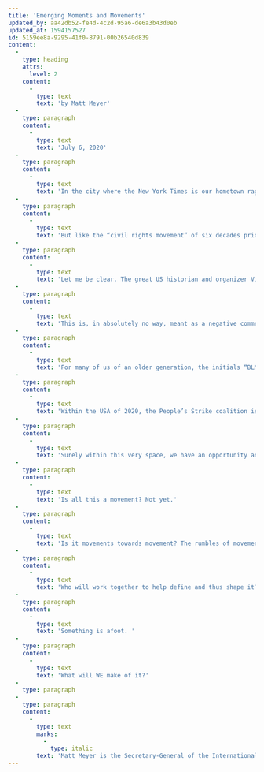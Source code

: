 ```yaml
---
title: 'Emerging Moments and Movements'
updated_by: aa42db52-fe4d-4c2d-95a6-de6a3b43d0eb
updated_at: 1594157527
id: 5159ee8a-9295-41f0-8791-00b26540d839
content:
  -
    type: heading
    attrs:
      level: 2
    content:
      -
        type: text
        text: 'by Matt Meyer'
  -
    type: paragraph
    content:
      -
        type: text
        text: 'July 6, 2020'
  -
    type: paragraph
    content:
      -
        type: text
        text: 'In the city where the New York Times is our hometown rag, we are used to viewing large declarations in print with more than a small-size grain of salt. So when we were informed on the eve of one of the most anticipated Independence Day celebrations in recent history that “Black Lives Matter May Be the Largest Movement in US History,” most of us in analytic left circles, both academic and grassroots activist, understood the ironies of that headline. Indeed, the current historic moment—with a perfect storm of health pandemic revealing social policy collapse, militarized police terror sparking uprisings and mass rage, and a deep economic crisis in the context of imperial decline and death—is one giving way to unprecedented, sustained, multigenerational, interracial, youth-led, Black-led demonstrations and consciousness-raising. '
  -
    type: paragraph
    content:
      -
        type: text
        text: 'But like the “civil rights movement” of six decades prior, this NYTimes-declared “movement” shares much with the “civil rights” name and title bestowed in the 1960’s only by elite media revisionists wishing to contain the radical development of King, SNCC, Black Power and related forces from veering too close to the human rights affirmations of Malcolm, the Panthers and others. Sadly, there is no “mass movement” in the US as of yet. Happily, the development of movements of movements—as defined, discussed, and brought together between the covers of “What Makes Us Move?” and “Rethinking Our Dance”—is seeing greater attention, conversation, and strategic thinking across the borders (including among a number of key folks within the US) such that an actual movement or movements, global in nature and capacity, might indeed be on the horizon.'
  -
    type: paragraph
    content:
      -
        type: text
        text: 'Let me be clear. The great US historian and organizer Vincent Harding, author of Dr. King’s “Beyond Vietnam” speech delivered one year to the day before his inevitable assassination in 1968, corrected the characterization of what took place in the USA from the mid-1950’s through the mid-1970’s as a “Black-led, southern-based freedom movement.” The phrase “civil rights” was rarely if ever uttered by those we credit with shaping those times. Movements, to be sure, require more than just a month or two of demonstrations, more than an organization or three with a national membership and a series of popular webinars under their belt. And though the hashtag #BlackLivesMatter is surely more than simply a massively popular twitter feed, it and all of the local and regional pieces of the distinct but related Movement for Black Lives still do not make up what historically can be defined as a movement. There is neither a coalition structure nor a clearly stated campaign strategy. More importantly, there are multitudes of organizations, and a good number of newly emerging coalitions as well, which rally heartily under the BLM banner but do not associate with what the BLM actually is or wishes to be. '
  -
    type: paragraph
    content:
      -
        type: text
        text: 'This is, in absolutely no way, meant as a negative commentary on the many extraordinary local, regional, and national BLM and M4BL spokespeople, organizers, and activists. It is simply to state that BLM, as currently encompassed organizationally and also as experienced in national mobilizations over the past months, does not definitionally fall into the category of “movement.” The Montgomery Bus Boycott was a glorious, months-long, ultimately successful campaign which eventually helped to spark a movement. Neither Dr. King’s Southern Christian Leadership Conference nor the larger NAACP could or should be considered “movements”—though they were central to the coalitions which made up the movement. And Black Lives Matter, whatever the NYTimes, mainstream foundations, or corporate entities vying for favor among their “customers of color” say, has provided the key slogan for a moment where more diverse groupings of people have flooded out in frustration and hope than at any previous junction. It IS the stuff out of which movements are made. But without a great deal more of on-the-ground organizing, it is not yet a movement.'
  -
    type: paragraph
    content:
      -
        type: text
        text: 'For many of us of an older generation, the initials “BLM” still signify “Black liberation movement”—and harken back to a time when people of African descent asserted leadership over many campaigns for radical social change and liberation. In the US, this meant for some a move to “free the land” and look towards the southern base of territory which remain majority Black under largely white business and political control. For others, this meant a deepening of worker- and workplace-based organization-building. For still others, a focus on internationalism, decolonization, and Pan-Africanism took the fore. Too little is still understood of the 1970’s-1980’s period of fight-back and back-lash, of the scores of political prisoners still suffering under the repression of those times, and the solidarity provided by some intent on living up to the principles of self-determination and accountable work under the leadership of liberation forces.'
  -
    type: paragraph
    content:
      -
        type: text
        text: 'Within the USA of 2020, the People’s Strike coalition is emerging as a Black-led, southern-founded network bringing together a multigenerational grouping across geographic, racial/ethnic, gender binary, and ideological lines. With principles of “unity not uniformity,” “mutual aid,” and supporting frontline workers and one another through the multiple crisis, it stands a more promising chance of united front building than anything seen over the past century. It is, however, far from the only coming together, even within the US. The World Social Movements Discussion group, moderated by Jai Sen, has seen a tremendous upsurge of writings, conversations, virtual meetings, and now a direct line into World Social Forum conversations about what might emerge from this moment. In my own International Peace Studies Association (IPRA), our regional association of Latin American scholars have a fast-growing consortium dedicated to building “a new normalcy” out of the crisis, as other internationals call for “making peace the new normal” and more. New alliances, relationships, networks and potential projects, alternatives and programs are taking shape. Dreams are being dreamed.'
  -
    type: paragraph
    content:
      -
        type: text
        text: 'Surely within this very space, we have an opportunity and maybe a responsibility to dream, to passionately dream together, to dispassionately yet lovingly critique our dreams so as to construct realities which can better withstand the crushing onslaught of a dying empire and the violent emergences of competing sub-empires. Within this very space, we can and must rethink revolution and rebuild our alternative visions in ways not yet imagined. '
  -
    type: paragraph
    content:
      -
        type: text
        text: 'Is all this a movement? Not yet.'
  -
    type: paragraph
    content:
      -
        type: text
        text: 'Is it movements towards movement? The rumbles of movements of movements?'
  -
    type: paragraph
    content:
      -
        type: text
        text: 'Who will work together to help define and thus shape it?'
  -
    type: paragraph
    content:
      -
        type: text
        text: 'Something is afoot. '
  -
    type: paragraph
    content:
      -
        type: text
        text: 'What will WE make of it?'
  -
    type: paragraph
  -
    type: paragraph
    content:
      -
        type: text
        marks:
          -
            type: italic
        text: 'Matt Meyer is the Secretary-General of the International Peace Studies Association, the oldest and largest global consortium of scholars, students, and practitioners examining conflict, resolution, mediation, and social change. The author of over a dozen books and countless articles, Meyer also serves as War Resisters’ International Africa Support Network Coordinator and in the leadership of the International Fellowship of Reconciliation. Though based in New York City, he is the Senior Research Scholar of the Resistance Studies Initiative, University of Massachusetts/Amherst.'
---
```

